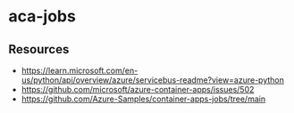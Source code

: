 # aca-jobs

## Resources
* https://learn.microsoft.com/en-us/python/api/overview/azure/servicebus-readme?view=azure-python
* https://github.com/microsoft/azure-container-apps/issues/502
* https://github.com/Azure-Samples/container-apps-jobs/tree/main